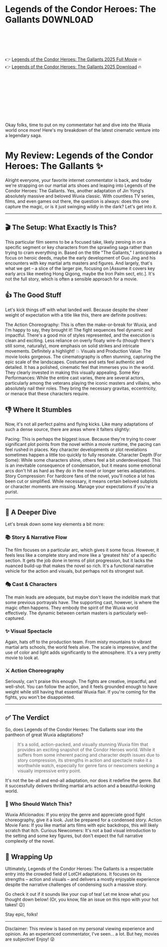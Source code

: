 # Legends of the Condor Heroes: The Gallants D0WNL0AD

<br><br><br><br>


👉 <a href="https://Claudio-frittercchanca1976.github.io/xnlhwlzkyw/">Legends of the Condor Heroes: The Gallants 2025 Full Movie</a> 🔥
<br>
👉 <a href="https://Claudio-frittercchanca1976.github.io/xnlhwlzkyw/">Legends of the Condor Heroes: The Gallants 2025 Download</a> 🔥


<br><br><br><br><br><br><br><br>


Okay folks, time to put on my commentator hat and dive into the Wuxia world once more! Here's my breakdown of the latest cinematic venture into a legendary saga.

# My Review: Legends of the Condor Heroes: The Gallants ✨

Alright everyone, your favorite internet commentator is back, and today we're strapping on our martial arts shoes and leaping into Legends of the Condor Heroes: The Gallants. Yes, another adaptation of Jin Yong's absolutely massive and beloved Wuxia classic. With countless TV series, films, and even games out there, the question is always: does this one capture the magic, or is it just swinging wildly in the dark? Let's get into it.

---

## 🎬 The Setup: What Exactly Is This?

This particular film seems to be a focused take, likely zeroing in on a specific segment or key characters from the sprawling saga rather than trying to cram everything in. Based on the title "The Gallants," I anticipated a focus on heroic deeds, maybe the early development of Guo Jing and his encounters with key martial arts masters and figures. And largely, that's what we get – a slice of the larger pie, focusing on [Assume it covers key early arcs like meeting Hong Qigong, maybe the Iron Palm sect, etc.]. It's not the full story, which is often a sensible approach for a movie.

## 👍 The Good Stuff

Let's kick things off with what landed well. Because despite the sheer weight of expectation with a title like this, there are definite positives:

   The Action Choreography: This is often the make-or-break for Wuxia, and I'm happy to say, they brought it! The fight sequences feel dynamic and impactful. There's a good mix of styles represented, and the execution is clean and exciting. Less reliance on overly floaty wire-fu (though there's still some, naturally), more emphasis on solid strikes and intricate movements. Definitely a highlight! 💥
   Visuals and Production Value: The movie looks gorgeous. The cinematography is often stunning, capturing the epic scale of the landscapes. Costumes and sets feel authentic and detailed. It has a polished, cinematic feel that immerses you in the world. They clearly invested in making this visually appealing.
   Some Key Performances: While the entire cast varies, there are several actors, particularly among the veterans playing the iconic masters and villains, who absolutely nail their roles. They bring the necessary gravitas, eccentricity, or menace that these characters require.

## 👎 Where It Stumbles

Now, it's not all perfect palms and flying kicks. Like many adaptations of such a dense source, there are areas where it falters slightly:

   Pacing: This is perhaps the biggest issue. Because they're trying to cover significant plot points from the novel within a movie runtime, the pacing can feel rushed in places. Key character developments or plot revelations sometimes happen a little too quickly to fully resonate.
   Character Depth (For Some): While some characters shine, others feel a bit underdeveloped. This is an inevitable consequence of condensation, but it means some emotional arcs don't hit as hard as they do in the novel or longer series adaptations.
   Story Compression: For hardcore fans of the novel, you'll notice a lot has been cut or simplified. While necessary, it means certain beloved subplots or character moments are missing. Manage your expectations if you're a purist.

---

## 🤔 A Deeper Dive

Let's break down some key elements a bit more:

### 📚 Story & Narrative Flow

The film focuses on a particular arc, which gives it some focus. However, it feels less like a complete story and more like a 'greatest hits' of a specific section. It gets the job done in terms of plot progression, but it lacks the nuanced build-up that makes the novel so rich. It's a functional narrative vehicle for the action and visuals, but perhaps not its strongest suit.

### 🎭 Cast & Characters

The main leads are adequate, but maybe don't leave the indelible mark that some previous portrayals have. The supporting cast, however, is where the magic often happens. They embody the spirit of the Wuxia world effectively. The dynamic between certain masters is particularly well-captured.

### ✨ Visual Spectacle

Again, hats off to the production team. From misty mountains to vibrant martial arts schools, the world feels alive. The scale is impressive, and the use of color and light adds significantly to the atmosphere. It's a very pretty movie to look at.

### ⚔️ Action Choreography

Seriously, can't praise this enough. The fights are creative, impactful, and well-shot. You can follow the action, and it feels grounded enough to have weight while still having that essential Wuxia flair. If you're coming for the fights, you won't be disappointed.

---

## ✅ The Verdict

So, does Legends of the Condor Heroes: The Gallants soar into the pantheon of great Wuxia adaptations?

> It's a solid, action-packed, and visually stunning Wuxia film that provides an exciting snapshot of the Condor Heroes world. While it suffers from some inherent pacing and character depth issues due to story compression, its strengths in action and spectacle make it a worthwhile watch, especially for genre fans or newcomers seeking a visually impressive entry point.

It's not the be-all and end-all adaptation, nor does it redefine the genre. But it successfully delivers thrilling martial arts action and a beautiful-looking world.

### 🤔 Who Should Watch This?

   Wuxia Aficionados: If you enjoy the genre and appreciate good fight choreography, give it a look. Just be prepared for a condensed story.
   Action Movie Fans: If you like martial arts films with epic backdrops, this will likely scratch that itch.
   Curious Newcomers: It's not a bad visual introduction to the setting and some key figures, but don't expect the full narrative complexity of the novel.

## 👋 Wrapping Up

Ultimately, Legends of the Condor Heroes: The Gallants is a respectable entry into the crowded field of LotCH adaptations. It focuses on its strengths – action and visuals – and delivers a mostly enjoyable experience despite the narrative challenges of condensing such a massive story.

Go check it out if it sounds like your cup of tea! Let me know what you thought down below! (Or, you know, file an issue on this repo with your hot takes! 😉)

Stay epic, folks!

---

Disclaimer: This review is based on my personal viewing experience and opinion. As an experienced commentator, I've seen... a lot. But hey, movies are subjective! Enjoy! 😜

